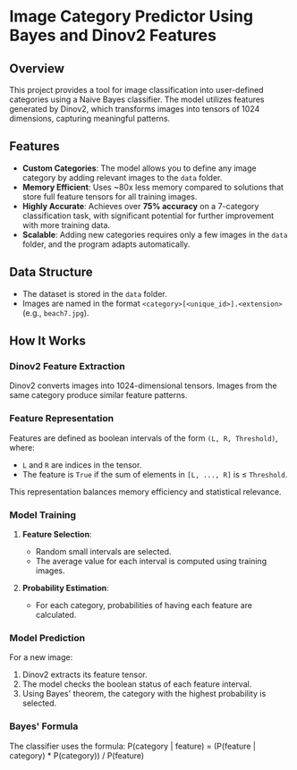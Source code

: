 # Image Category Predictor Using Bayes and Dinov2 Features

## Overview

This project provides a tool for image classification into user-defined categories using a Naive Bayes classifier. The model utilizes features generated by Dinov2, which transforms images into tensors of 1024 dimensions, capturing meaningful patterns.

## Features

- **Custom Categories**: The model allows you to define any image category by adding relevant images to the `data` folder.
- **Memory Efficient**: Uses ~80x less memory compared to solutions that store full feature tensors for all training images.
- **Highly Accurate**: Achieves over **75% accuracy** on a 7-category classification task, with significant potential for further improvement with more training data.
- **Scalable**: Adding new categories requires only a few images in the `data` folder, and the program adapts automatically.

## Data Structure

- The dataset is stored in the `data` folder.
- Images are named in the format `<category>[<unique_id>].<extension>` (e.g., `beach7.jpg`).

## How It Works

### Dinov2 Feature Extraction
Dinov2 converts images into 1024-dimensional tensors. Images from the same category produce similar feature patterns.

### Feature Representation
Features are defined as boolean intervals of the form `(L, R, Threshold)`, where:
- `L` and `R` are indices in the tensor.
- The feature is `True` if the sum of elements in `[L, ..., R]` is ≤ `Threshold`.

This representation balances memory efficiency and statistical relevance.

### Model Training
1. **Feature Selection**:
   - Random small intervals are selected.
   - The average value for each interval is computed using training images.

2. **Probability Estimation**:
   - For each category, probabilities of having each feature are calculated.

### Model Prediction
For a new image:
1. Dinov2 extracts its feature tensor.
2. The model checks the boolean status of each feature interval.
3. Using Bayes' theorem, the category with the highest probability is selected.

### Bayes' Formula
The classifier uses the formula:
P(category | feature) = (P(feature | category) * P(category)) / P(feature)
